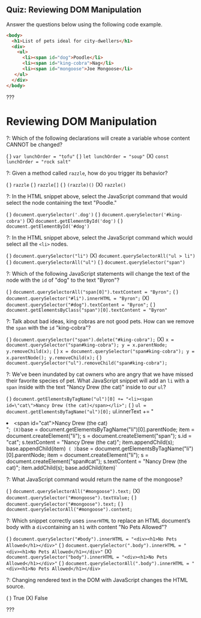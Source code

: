 ## Quiz: Reviewing DOM Manipulation

Answer the questions below using the following code example.

```html
<body>
  <h1>List of pets ideal for city-dwellers</h1>
  <div>
    <ul>
      <li><span id="dog">Poodle</li>
      <li><span id="king-cobra">Nag</li>
      <li><span id="mongoose">Joe Mongoose</li>
   </ul>
  </div>
</body>
```

???

# Reviewing DOM Manipulation

?: Which of the following declarations will create a variable whose content CANNOT be changed?

( ) `var lunchOrder = "tofu"`
( ) `let lunchOrder = "soup"`
(X) `const lunchOrder = "rock salt"`

?: Given a method called `razzle`, how do you trigger its behavior? 

( ) `razzle` ( ) `razzle[]` ( ) `(razzle)()` (X) `razzle()`

?: In the HTML snippet above, select the JavaScript command that would select the node containing the text "Poodle."

( ) `document.querySelector('.dog')`
( ) `document.querySelector('#king-cobra')`
(X) `document.getElementById('dog')`
( ) `document.getElementById('#dog')`

?: In the HTML snippet above, select the JavaScript command which would select all the `<li>` nodes.
 
( ) `document.querySelector("li")`
(X) `document.querySelectorAll("ul > li")`
( ) `document.querySelectorAll("ul")`
( ) `document.querySelector("span")`

?: Which of the following JavaScript statements will change the text of the node with the `id` of "dog" to the text "Byron"?

( ) `document.querySelectorAll("span[0]").textContent = "Byron";`
( ) `document.querySelector("#li").innerHTML = "Byron";`
(X) `document.querySelector("#dog").textContent = "Byron";`
( ) `document.getElementsByClass("span")[0].textContent = "Byron"`

?: Talk about bad ideas, king cobras are not good pets. How can we remove the `span` with the `id` "king-cobra"?

( ) `document.querySelector("span").delete("#king-cobra");`
(X) `x = document.querySelector("span#king-cobra"); y = x.parentNode; y.removeChild(x);`
( ) `x = document.querySelector("span#king-cobra"); y = x.parentNode(); y.removeChild(x);` 
( ) `document.querySelector("ul").removeChild("span#king-cobra");`

?: We’ve been inundated by cat owners who are angry that we have missed their favorite species of pet. What JavaScript snippet will add an `li` with a `span` inside with the text "Nancy Drew (the cat)" inside to our `ul`?

( ) `document.getElementsByTagName("ul")[0] += "<li><span id=\"cat\">Nancy Drew (the cat)</span></li>";` 
( ) `ul = document.getElementsByTagName("ul")[0];`
ul.innerText += "<li><span id=\"cat\">Nancy Drew (the cat)</span></li>";` 
(X) `base = document.getElementsByTagName("li")[0].parentNode; item = document.createElement("li"); s = document.createElement("span"); s.id = "cat"; s.textContent = "Nancy Drew (the cat)"; item.appendChild(s); base.appendChild(item)` 
( ) `base = document.getElementsByTagName("li")[0].parentNode; item = document.createElement("li"); s = document.createElement("span#cat"); s.textContent = "Nancy Drew (the cat)"; item.addChild(s); base.addChild(item)`

?: What JavaScript command would return the name of the mongoose?

( ) `document.querySelectorAll("#mongoose").text;` (X) `document.querySelector("#mongoose").textValue;` ( ) `document.querySelector("#mongoose").text;` ( ) `document.querySelectorAll("#mongoose").content;`

?: Which snippet correctly uses `innerHTML` to replace an HTML document’s body with a `div`containing an `h1` with content "No Pets Allowed"?

( ) `document.querySelector("#body").innerHTML = "<div><h1>No Pets Allowed</h1></div>"` ( ) `document.querySelector(".body").innerHTML = "<div><h1>No Pets Allowed</h1></div>"` (X) `document.querySelector("body").innerHTML = "<div><h1>No Pets Allowed</h1></div>"` ( ) `document.querySelectorAll(".body").innerHTML = "<div><h1>No Pets Allowed</h1></div>`

?: Changing rendered text in the DOM with JavaScript changes the HTML source.

( ) True (X) False

???

